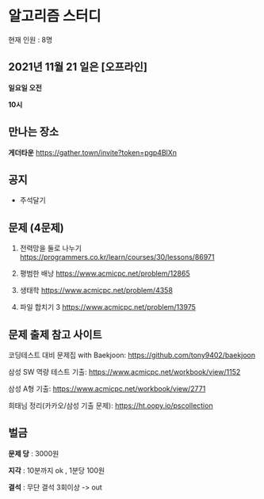 # 알고리즘 스터디

현재 인원 : 8명

 

## 2021년 11월 21 일은 [오프라인]

__일요일 오전__

__10시__


## 만나는 장소

__게더타운__
https://gather.town/invite?token=pgp4BlXn

## 공지

- 주석달기


## 문제 (4문제)

1. 전력망을 둘로 나누기
https://programmers.co.kr/learn/courses/30/lessons/86971

2. 평범한 배낭
https://www.acmicpc.net/problem/12865

3. 생태학
https://www.acmicpc.net/problem/4358

4. 파일 합치기 3
https://www.acmicpc.net/problem/13975

## 문제 출제 참고 사이트 
코딩테스트 대비 문제집 with Baekjoon: https://github.com/tony9402/baekjoon

삼성 SW 역량 테스트 기출: https://www.acmicpc.net/workbook/view/1152

삼성 A형 기출: https://www.acmicpc.net/workbook/view/2771

희태님 정리(카카오/삼성 기출 문제): https://ht.oopy.io/pscollection

## 벌금

__문제 당__ : 3000원

__지각__ :  10분까지 ok , 1분당 100원

__결석__ : 무단 결석 3회이상  -> out
